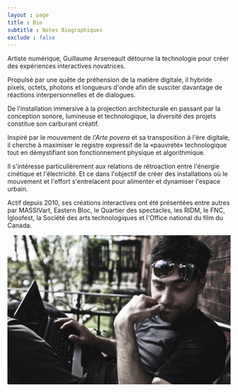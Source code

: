 ```yaml
---
layout : page  
title : Bio
subtitle : Notes Biographiques
exclude : false  
---
```





Artiste numérique, Guillaume Arseneault détourne la technologie pour créer des expériences interactives novatrices. 

Propulsé par une quête de préhension de la matière digitale, il hybride pixels, octets, photons et longueurs d'onde afin de susciter davantage de réactions interpersonnelles et de dialogues. 

De l’installation immersive à la projection architecturale en passant par la conception sonore, lumineuse et technologique, la diversité des projets constitue son carburant créatif.

Inspiré par le mouvement de *l'Arte povera* et sa transposition à l'ère digitale, il cherche à maximiser le registre expressif de la «pauvreté» technologique tout en démystifiant son fonctionnement physique et algorithmique.  

Il s'intéresse particulièrement aux relations de rétroaction entre l'énergie cinétique et l'électricité. Et ce dans l'objectif de créer des installations où le mouvement et l'effort s'entrelacent pour alimenter et dynamiser l'espace urbain. 

Actif depuis 2010,  ses créations interactives ont été présentées entre autres par MASSIVart,  Eastern Bloc, le Quartier des spectacles, les RIDM, le FNC, Igloofest, la Société des arts technologiques et l'Office national du film du Canada.





<!--Ce sont illustrés les projets suivants :  

Rouge Mekong (SAT 2013-2015)
Rouli

Taïko



 Toujours pour ta bio, une des professeurs m'a dit que tu pourrais simplement ajouter ces détails à ta bio et ça serait bon : - outre l'intitulé de son programme de maitrise et son sujet de recherche
- qu'il a collaboré au projet Rouge Mekong presenté à la SAT, l'igloofest, le pedalier à images au Quartier des spectacles.
- qu'il cree des installations interactives qui s'inscrivent dans la mouvance du Média Povera et explorent le registre d'expression que peut fournir la « pauvreté » technologique. Il aime ainsi "detourner la technologie pour mieux l'humaniser"...-->




![](gllmPatio.jpg)